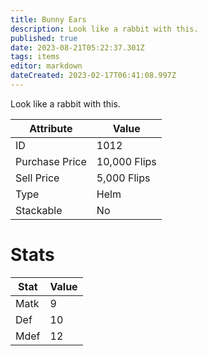 ```yaml
---
title: Bunny Ears
description: Look like a rabbit with this.
published: true
date: 2023-08-21T05:22:37.301Z
tags: items
editor: markdown
dateCreated: 2023-02-17T06:41:08.997Z
---
```


Look like a rabbit with this.

|Attribute|Value|
|-|-|
|ID|1012|
|Purchase Price|10,000 Flips|
|Sell Price|5,000 Flips|
|Type|Helm|
|Stackable|No|

# Stats
|Stat|Value|
|-|-|
|Matk|9|
|Def|10|
|Mdef|12|
